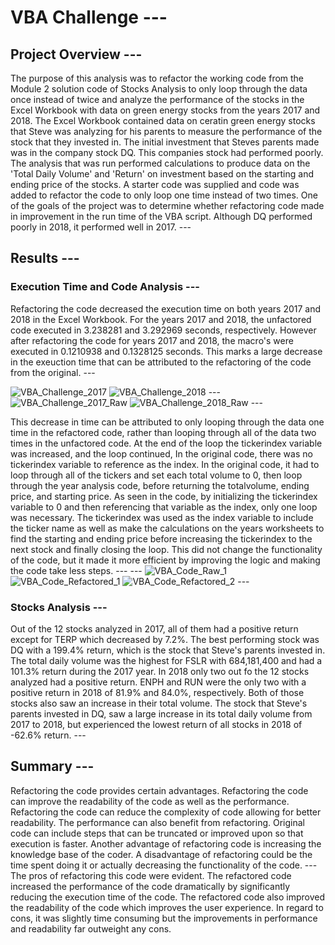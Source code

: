 # VBA Challenge ---
## Project Overview ---
The purpose of this analysis was to refactor the working code from the Module 2 solution code of Stocks Analysis to only loop through the data once instead of twice and analyze the performance of the stocks in the Excel Workbook with data on green energy stocks from the years 2017 and 2018.  The Excel Workbook contained data on ceratin green energy stocks that Steve was analyzing for his parents to measure the performance of the stock that they invested in.  The initial investment that Steves parents made was in the company stock DQ.  This companies stock had performed poorly.  The analysis that was run performed calculations to produce data on the 'Total Daily Volume' and 'Return' on investment based on the starting and ending price of the stocks.   A starter code was supplied and code was added to refactor the code to only loop one time instead of two times.  One of the goals of the project was to determine whether refactoring code made in improvement in the run time of the VBA script.  Although DQ performed poorly in 2018, it performed well in 2017. ---
## Results ---
### Execution Time and Code Analysis ---
Refactoring the code decreased the execution time on both years 2017 and 2018 in the Excel Workbook.  For the years 2017 and 2018, the unfactored code executed in 3.238281 and 3.292969 seconds, respectively.  However after refactoring the code for years 2017 and 2018, the macro's were executed in 0.1210938 and 0.1328125 seconds.  This marks a large decrease in the exeuction time that can be attributed to the refactoring of the code from the original. ---

![VBA_Challenge_2017](https://user-images.githubusercontent.com/88444529/132959490-40ad5357-9640-4005-ba00-466f32496adc.PNG)
![VBA_Challenge_2018](https://user-images.githubusercontent.com/88444529/132959497-d0ab0714-d6b6-4027-b0ee-4d1b6c5fb5e7.PNG) ---
![VBA_Challenge_2017_Raw](https://user-images.githubusercontent.com/88444529/132959500-cffe7259-8a51-4a91-9efa-c7a901a8ea81.PNG)
![VBA_Challenge_2018_Raw](https://user-images.githubusercontent.com/88444529/132959504-a53e515b-1eec-43e9-945b-4d0c3bc3db8c.PNG) ---

This decrease in time can be attributed to only looping through the data one time in the refactored code, rather than looping through all of the data two times in the unfactored code.  At the end of the loop the tickerindex variable was increased, and the loop continued,  In the original code, there was no tickerindex variable to reference as the index.  In the original code, it had to loop through all of the tickers and set each total volume to 0, then loop through the year analysis code, before returning the totalvolume, ending price, and starting price.  As seen in the code, by initializing the tickerindex variable to 0 and then referencing that variable as the index, only one loop was necessary.  The tickerindex was used as the index variable to include the ticker name as well as make the calculations on the years worksheets to find the starting and ending price before increasing the tickerindex to the next stock and finally closing the loop.  This did not change the functionality of the code, but it made it more efficient by improving the logic and making the code take less steps. ---
--- ![VBA_Code_Raw_1](https://user-images.githubusercontent.com/88444529/132959514-f410bae4-15d7-48f0-a012-06745fbaadb9.PNG)
![VBA_Code_Refactored_1](https://user-images.githubusercontent.com/88444529/132959521-ba6e0239-a071-48ec-9f70-06746390fd89.PNG)
![VBA_Code_Refactored_2](https://user-images.githubusercontent.com/88444529/132959523-2e31fdbc-2e4e-411f-8aed-65437a936774.PNG) ---
### Stocks Analysis ---
Out of the 12 stocks analyzed in 2017, all of them had a positive return except for TERP which decreased by 7.2%.  The best performing stock was DQ with a 199.4% return, which is the stock that Steve's parents invested in.  The total daily volume was the highest for FSLR with 684,181,400 and had a 101.3% return during the 2017 year.  In 2018 only two out fo the 12 stocks analyzed had a positive return.  ENPH and RUN were the only two with a positive return in 2018 of 81.9% and 84.0%, respectively.  Both of those stocks also saw an increase in their total volume.  The stock that Steve's parents invested in DQ, saw a large increase in its total daily volume from 2017 to 2018, but experienced the lowest return of all stocks in 2018 of -62.6% return.  ---
## Summary ---
Refactoring the code provides certain advantages.  Refactoring the code can improve the readability of the code as well as the performance.  Refactoring the code can reduce the complexity of code allowing for better readability.  The performance can also benefit from refactoring.  Original code can include steps that can be truncated or improved upon so that execution is faster.  Another advantage of refactoring code is increasing the knowledge base of the coder.  A disadvantage of refactoring could be the time spent doing it or actually decreasing the functionality of the code. ---
The pros of refactoring this code were evident.  The refactored code increased the performance of the code dramatically by significantly reducing the execution time of the code.  The refactored code also improved the readability of the code which improves the user experience.  In regard to cons, it was slightly time consuming but the improvements in performance and readability far outweight any cons.
